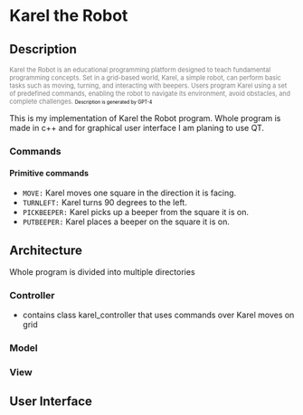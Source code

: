 # Karel the Robot

## Description
<span style="font-size: 0.8em; color: gray;"> Karel the Robot is an educational programming platform designed to teach fundamental programming concepts. 
Set in a grid-based world, Karel, a simple robot, can perform basic tasks such as moving, turning, and interacting with beepers. 
Users program Karel using a set of predefined commands, enabling the robot to navigate its environment, avoid obstacles, 
and complete challenges.
</span>
<span style="font-size: 0.6em; color: black;">Description is generated by GPT-4</span>

This is my implementation of Karel the Robot program.
Whole program is made in c++ and for graphical user interface I am planing to use QT.

### Commands
#### Primitive commands
- `MOVE:` Karel moves one square in the direction it is facing.
- `TURNLEFT:` Karel turns 90 degrees to the left.
- `PICKBEEPER:` Karel picks up a beeper from the square it is on.
- `PUTBEEPER:` Karel places a beeper on the square it is on.

## Architecture
Whole program is divided into multiple directories
### Controller
- contains class karel_controller that uses commands over Karel moves on grid
### Model
### View
## User Interface
